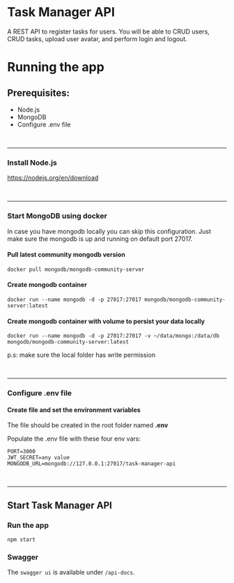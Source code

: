 # Task Manager API

A REST API to register tasks for users. You will be able to CRUD users, CRUD tasks, upload user avatar, and perform login and logout.

# Running the app

## Prerequisites:

- Node.js
- MongoDB
- Configure .env file

<br />

---

### Install Node.js

https://nodejs.org/en/download

<br />

---

### Start MongoDB using docker

In case you have mongodb locally you can skip this configuration.
Just make sure the mongodb is up and running on default port 27017.

#### Pull latest community mongodb version

`docker pull mongodb/mongodb-community-server`

#### Create mongodb container

`docker run --name mongodb -d -p 27017:27017 mongodb/mongodb-community-server:latest`

#### Create mongodb container with volume to persist your data locally

`docker run --name mongodb -d -p 27017:27017 -v ~/data/mongo:/data/db mongodb/mongodb-community-server:latest`

p.s: make sure the local folder has write permission

<br/>

---

### Configure .env file

#### Create file and set the environment variables

The file should be created in the root folder named **.env**

Populate the .env file with these four env vars:

```
PORT=3000
JWT_SECRET=any value
MONGODB_URL=mongodb://127.0.0.1:27017/task-manager-api
```

<br/>

---

## Start Task Manager API

### Run the app

`npm start`

### Swagger

The `swagger ui` is available under `/api-docs`.
